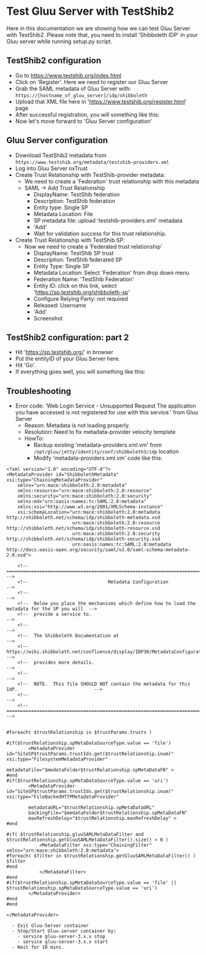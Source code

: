 # Test Gluu Server with TestShib2

Here in this documentation we are showing how we can test Gluu Server with TestShib2. 
Please note that, you need to install 'Shibboleth IDP' in your Gluu server while running setup.py script. 

## TestShib2 configuration

 - Go to https://www.testshib.org/index.html
 - Click on 'Register'. Here we need to register our Gluu Server
 - Grab the SAML metadata of Gluu Server with: `https://[hostname_of_gluu_server]/idp/shibboleth`
 - Upload that XML file here in 'https://www.testshib.org/register.html' page
 - After successful registration, you will something like this: 
 - Now let's move forward to 'Gluu Server configuration' 
 
## Gluu Server configuration

 - Download TestShib2 metadata from `https://www.testshib.org/metadata/testshib-providers.xml`
 - Log into Gluu Server oxTrust 
 - Create Trust Relationship with TestShib-provider metadata: 
   - We need to create a 'Federation' trust relationship with this metadata
   - SAML -> Add Trust Relationship
     - DisplayName: TestShib federation
     - Description: TestShib federation
     - Entity type: Single SP
     - Metadata Location: File
     - SP metadata file: upload 'testshib-providers.xml' metadata
     - 'Add'
     - Wait for validation success for this trust relationship. 
 - Create Trust Relationship with TestShib SP: 
   - Now we need to create a 'Federated trust relationship'
     - DisplayName: TestShib SP trust
     - Description: TestShib federated SP
     - Entity Type: Single SP
     - Metadata Location: Select 'Federation' from drop down menu
     - Federation Name: 'TestShib Federation'
     - Entity ID: click on this link, select 'https://sp.testshib.org/shibboleth-sp'
     - Configure Relying Party: not required
     - Released: Username
     - 'Add'
     - Screenshot

## TestShib2 configuration: part 2

 - Hit 'https://sp.testshib.org/' in browser
 - Put the entityID of your Gluu Server here. 
 - Hit 'Go'. 
 - If everything goes well, you will something like this: 
 
## Troubleshooting

 - Error code: 'Web Login Service - Unsupported Request The application you have accessed is not registered for use with this service.' from Gluu Server
    - Reason: Metadata is not loading properly. 
    - Resolution: Need to fix metadata-provider velocity template
    - HowTo: 
      - Backup existing 'metadata-providers.xml.vm' from ` /opt/gluu/jetty/identity/conf/shibboleth3/idp` location
      - Modify 'metadata-providers.xml.vm' code like this:
``` 
<?xml version="1.0" encoding="UTF-8"?>
<MetadataProvider id="ShibbolethMetadata" xsi:type="ChainingMetadataProvider"
    xmlns="urn:mace:shibboleth:2.0:metadata"
    xmlns:resource="urn:mace:shibboleth:2.0:resource"
    xmlns:security="urn:mace:shibboleth:2.0:security"
    xmlns:md="urn:oasis:names:tc:SAML:2.0:metadata"
    xmlns:xsi="http://www.w3.org/2001/XMLSchema-instance"
    xsi:schemaLocation="urn:mace:shibboleth:2.0:metadata http://shibboleth.net/schema/idp/shibboleth-metadata.xsd
                        urn:mace:shibboleth:2.0:resource http://shibboleth.net/schema/idp/shibboleth-resource.xsd
                        urn:mace:shibboleth:2.0:security http://shibboleth.net/schema/idp/shibboleth-security.xsd
                        urn:oasis:names:tc:SAML:2.0:metadata http://docs.oasis-open.org/security/saml/v2.0/saml-schema-metadata-2.0.xsd">

    <!-- ========================================================================================== -->
    <!--                             Metadata Configuration                                         -->
    <!--                                                                                            -->
    <!--  Below you place the mechanisms which define how to load the metadata for the SP you will  -->
    <!--  provide a service to.                                                                     -->
    <!--                                                                                            -->
    <!--  The Shibboleth Documentation at                                                           -->
    <!--  https://wiki.shibboleth.net/confluence/display/IDP30/MetadataConfiguration                -->
    <!--  provides more details.                                                                    -->
    <!--                                                                                            -->
    <!--  NOTE.  This file SHOULD NOT contain the metadata for this IdP.                            -->
    <!--                                                                                            -->
    <!-- ========================================================================================== -->


#foreach( $trustRelationship in $trustParams.trusts )

#if($trustRelationship.spMetaDataSourceType.value == 'file')
        <MetadataProvider id="SiteSP$trustParams.trustIds.get($trustRelationship.inum)" xsi:type="FilesystemMetadataProvider"
            metadataFile="$medataFolder$trustRelationship.spMetaDataFN" >
#end
#if($trustRelationship.spMetaDataSourceType.value == 'uri')
        <MetadataProvider id="SiteSP$trustParams.trustIds.get($trustRelationship.inum)" xsi:type="FileBackedHTTPMetadataProvider"

        metadataURL="$trustRelationship.spMetaDataURL"
        backingFile="$medataFolder$trustRelationship.spMetaDataFN"
        maxRefreshDelay="$trustRelationship.maxRefreshDelay" >
#end

#if( $trustRelationship.gluuSAMLMetaDataFilter and $trustRelationship.getGluuSAMLMetaDataFilter().size() > 0 )
            <MetadataFilter xsi:type="ChainingFilter" xmlns="urn:mace:shibboleth:2.0:metadata">
#foreach( $filter in $trustRelationship.getGluuSAMLMetaDataFilter() )
$filter
#end
            </MetadataFilter>
#end
#if($trustRelationship.spMetaDataSourceType.value == 'file' || $trustRelationship.spMetaDataSourceType.value == 'uri')
        </MetadataProvider>
#end
#end

</MetadataProvider>

```
      - Exit Gluu-Server container
      - Stop/Start Gluu-server container by: 
        - service gluu-server-3.x.x stop
        - service gluu-server-3.x.x start
      - Wait for 10 mins. 

